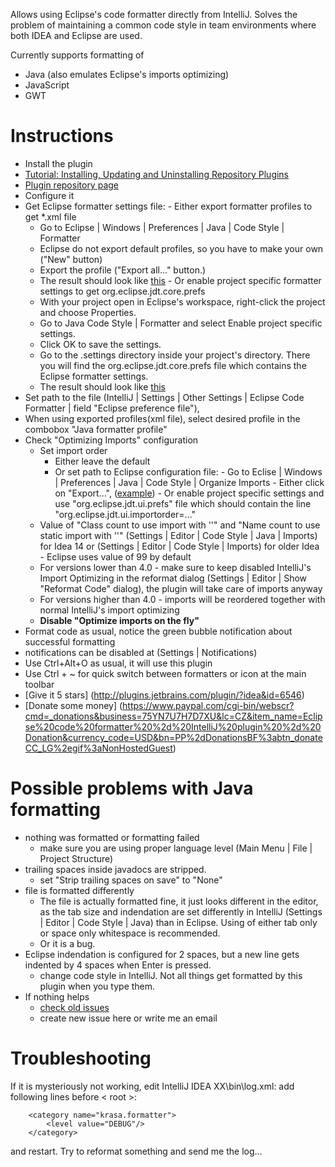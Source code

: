 Allows using Eclipse's code formatter directly from IntelliJ. Solves the problem of maintaining a common code style in team environments where both IDEA and Eclipse are used.

Currently supports formatting of 
 - Java (also emulates Eclipse's imports optimizing)
 - JavaScript 
 - GWT



# Instructions #
-  Install the plugin
  - [Tutorial: Installing, Updating and Uninstalling Repository Plugins](http://www.jetbrains.com/idea/webhelp/installing-updating-and-uninstalling-repository-plugins.html)
  - [Plugin repository page](http://plugins.jetbrains.com/plugin/?idea&id=6546)		
-  Configure it
  -  Get Eclipse formatter settings file: 
  	- Either export formatter profiles to get *.xml file
  	  - Go to Eclipse | Windows | Preferences | Java | Code Style | Formatter
  	  - Eclipse do not export default profiles, so you have to make your own ("New" button)
  	  - Export the profile ("Export all..." button.)
  	  - The result should look like [this](https://github.com/krasa/EclipseCodeFormatter/blob/master/test/resources/format.xml)
	- Or enable project specific formatter settings to get org.eclipse.jdt.core.prefs
  	  - With your project open in Eclipse's workspace, right-click the project and choose Properties.
  	  - Go to Java Code Style | Formatter and select Enable project specific settings.
  	  - Click OK to save the settings.
  	  - Go to the .settings directory inside your project's directory. There you will find the org.eclipse.jdt.core.prefs file which contains the Eclipse formatter settings.
  	  - The result should look like [this](https://github.com/krasa/EclipseCodeFormatter/blob/master/test/resources/org.eclipse.jdt.core.prefs) 
  - Set path to the file (IntelliJ | Settings | Other Settings | Eclipse Code Formatter | field "Eclipse preference file"), 
  - When using exported profiles(xml file), select desired profile in the combobox "Java formatter profile"
  - Check "Optimizing Imports" configuration
  	- Set import order
  	  - Either leave the default
  	  - Or set path to Eclipse configuration file:
    		-  Go to Eclise | Windows | Preferences | Java | Code Style | Organize Imports
    			- Either click on "Export...", ([example](https://github.com/krasa/EclipseCodeFormatter/blob/master/test/resources/bcjur2.importorder))
    			- Or enable project specific settings and use "org.eclipse.jdt.ui.prefs" file which should contain the line "org.eclipse.jdt.ui.importorder=..."
  	- Value of "Class count to use import with ''" and "Name count to use static import with ''" (Settings | Editor | Code Style | Java | Imports) for Idea 14 or (Settings | Editor | Code Style | Imports) for older Idea - Eclipse uses value of 99 by default
  	- For versions lower than 4.0 - make sure to keep disabled IntelliJ's Import Optimizing in the reformat dialog (Settings | Editor | Show "Reformat Code" dialog), the plugin will take care of imports anyway
  	- For versions higher than 4.0 - imports will be reordered together with normal IntelliJ's import optimizing
  	- **Disable "Optimize imports on the fly"**
-  Format code as usual, notice the green bubble notification about successful formatting 
  -  notifications can be disabled at (Settings | Notifications)
- Use Ctrl+Alt+O as usual, it will use this plugin
- Use Ctrl + ~ for quick switch between formatters or icon at the main toolbar
- [Give it 5 stars] (http://plugins.jetbrains.com/plugin/?idea&id=6546)
- [Donate some money] (https://www.paypal.com/cgi-bin/webscr?cmd=_donations&business=75YN7U7H7D7XU&lc=CZ&item_name=Eclipse%20code%20formatter%20%2d%20IntelliJ%20plugin%20%2d%20Donation&currency_code=USD&bn=PP%2dDonationsBF%3abtn_donateCC_LG%2egif%3aNonHostedGuest)



# Possible problems with Java formatting #
- nothing was formatted or formatting failed 
  - make sure you are using proper language level (Main Menu | File | Project Structure) 
- trailing spaces inside javadocs are stripped.  
  - set "Strip trailing spaces on save" to "None" 
- file is formatted differently
  - The file is actually formatted fine, it just looks different in the editor, as the tab size and indendation are  set differently in IntelliJ (Settings | Editor | Code Style | Java) than in Eclipse. Using of either tab only or space only whitespace is recommended.
  - Or it is a bug.
- Eclipse indendation is configured for 2 spaces, but a new line gets indented by 4 spaces when Enter is pressed.
  - change code style in IntelliJ. Not all things get formatted by this plugin when you type them.
- If nothing helps
  - [check old issues](https://github.com/krasa/eclipse-code-formatter-intellij-plugin/issues?q=is%3Aissue+is%3Aclosed)
  - create new issue here or write me an email


# Troubleshooting #
If it is mysteriously not working, edit IntelliJ IDEA XX\bin\log.xml:
add following lines before < root >:
```
	<category name="krasa.formatter">
		<level value="DEBUG"/>
	</category>
````
and restart. Try to reformat something and send me the log...
